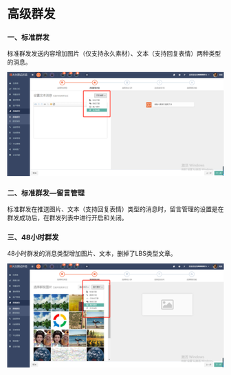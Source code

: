 # 高级群发

### 一、标准群发

标准群发发送内容增加图片（仅支持永久素材）、文本（支持回复表情）两种类型的消息。

![](/assets/1533113826%281%29.jpg)

### 二、标准群发—留言管理

标准群发在推送图片、文本（支持回复表情）类型的消息时，留言管理的设置是在群发成功后，在群发列表中进行开启和关闭。





### 三、48小时群发

48小时群发的消息类型增加图片、文本，删掉了LBS类型文章。

![](/assets/1533113958.jpg)



